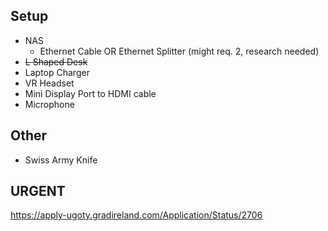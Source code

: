 ## Setup
- NAS
	- Ethernet Cable
	  OR
	  Ethernet Splitter (might req. 2, research needed)
- ~~L Shaped Desk~~
- Laptop Charger
- VR Headset
- Mini Display Port to HDMI cable
- Microphone

## Other
- Swiss Army Knife

## URGENT
https://apply-ugoty.gradireland.com/Application/Status/2706
